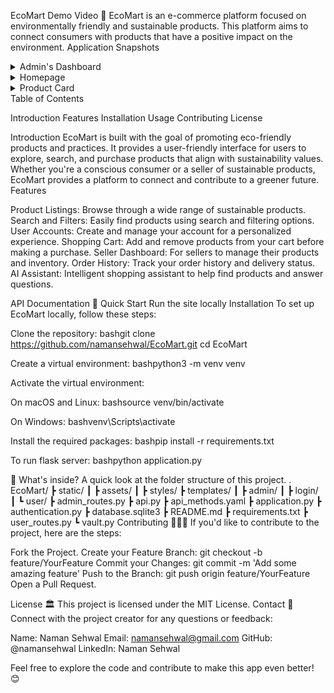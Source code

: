 EcoMart
Demo Video :movie_camera: 
EcoMart is an e-commerce platform focused on environmentally friendly and sustainable products. This platform aims to connect consumers with products that have a positive impact on the environment.
Application Snapshots
<div class="carousel">
    <details> <summary>Admin's Dashboard</summary>
  <img src="https://raw.githubusercontent.com/namansehwal/EcoMart/main/static/admin_page.png" alt="Image 1" width='80%'>
            </details>
 <details> <summary>Homepage</summary> <img src="https://raw.githubusercontent.com/namansehwal/EcoMart/main/static/user.png" alt="Image 2"  width='80%'>   </details>
  <details><summary>Product Card</summary> <img src="https://raw.githubusercontent.com/namansehwal/EcoMart/main/static/product.png" alt="Image 3"  width='80%'>   </details>
</div>
Table of Contents

Introduction
Features
Installation
Usage
Contributing
License

Introduction
EcoMart is built with the goal of promoting eco-friendly products and practices. It provides a user-friendly interface for users to explore, search, and purchase products that align with sustainability values. Whether you're a conscious consumer or a seller of sustainable products, EcoMart provides a platform to connect and contribute to a greener future.
Features

Product Listings: Browse through a wide range of sustainable products.
Search and Filters: Easily find products using search and filtering options.
User Accounts: Create and manage your account for a personalized experience.
Shopping Cart: Add and remove products from your cart before making a purchase.
Seller Dashboard: For sellers to manage their products and inventory.
Order History: Track your order history and delivery status.
AI Assistant: Intelligent shopping assistant to help find products and answer questions.

API Documentation
:rocket: Quick Start
Run the site locally
Installation
To set up EcoMart locally, follow these steps:

Clone the repository:
bashgit clone https://github.com/namansehwal/EcoMart.git
cd EcoMart

Create a virtual environment:
bashpython3 -m venv venv

Activate the virtual environment:

On macOS and Linux:
bashsource venv/bin/activate

On Windows:
bashvenv\Scripts\activate



Install the required packages:
bashpip install -r requirements.txt

To run flask server:
bashpython application.py


:open_file_folder: What's inside?
A quick look at the folder structure of this project.
.
EcoMart/
┣ static/
┃ ┣ assets/
┃ ┣ styles/
┣ templates/
┃ ┣ admin/
┃ ┣ login/
┃ ┗ user/
┣ admin_routes.py
┣ api.py
┣ api_methods.yaml
┣ application.py
┣ authentication.py
┣ database.sqlite3
┣ README.md
┣ requirements.txt
┣ user_routes.py
┗ vault.py
Contributing 🧑‍🤝‍🧑
If you'd like to contribute to the project, here are the steps:

Fork the Project.
Create your Feature Branch: git checkout -b feature/YourFeature
Commit your Changes: git commit -m 'Add some amazing feature'
Push to the Branch: git push origin feature/YourFeature
Open a Pull Request.

License 🏛️
This project is licensed under the MIT License.
Contact 🤙
Connect with the project creator for any questions or feedback:

Name: Naman Sehwal
Email: namansehwal@gmail.com
GitHub: @namansehwal
LinkedIn: Naman Sehwal

Feel free to explore the code and contribute to make this app even better! 😊